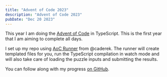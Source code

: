 ```yaml
---
title: "Advent of Code 2023"
description: "Advent of Code 2023"
pubDate: "Dec 20 2023"
---
```


This year I am doing the [Advent of Code](https://adventofcode.com/) in TypeScript. This is the first year that I am aiming to complete all days.

I set up my repo using [AoC Runner](https://github.com/caderek/aocrunner) from @caderek. The runner will create templated files for you, run the TypeScript compilation in watch mode and will also take care of loading the puzzle inputs and submitting the results.

You can follow along with my progress [on GitHub](https://github.com/aidankinzett/aoc2023).